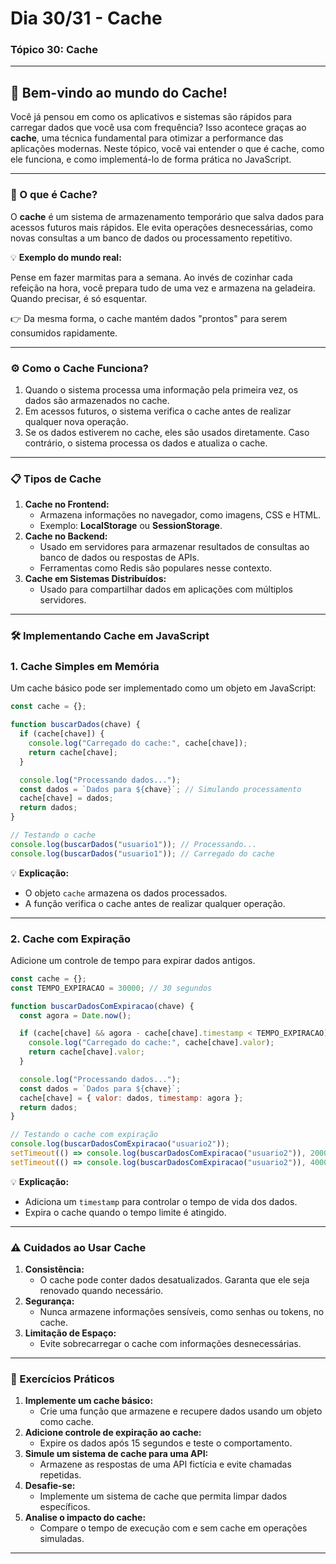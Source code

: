 # Dia 30/31 - Cache

### **Tópico 30: Cache**

---

## 🌟 **Bem-vindo ao mundo do Cache!**

Você já pensou em como os aplicativos e sistemas são rápidos para carregar dados que você usa com frequência? Isso acontece graças ao **cache**, uma técnica fundamental para otimizar a performance das aplicações modernas. Neste tópico, você vai entender o que é cache, como ele funciona, e como implementá-lo de forma prática no JavaScript.

---

### **📌 O que é Cache?**

O **cache** é um sistema de armazenamento temporário que salva dados para acessos futuros mais rápidos. Ele evita operações desnecessárias, como novas consultas a um banco de dados ou processamento repetitivo.

💡 **Exemplo do mundo real:**

Pense em fazer marmitas para a semana. Ao invés de cozinhar cada refeição na hora, você prepara tudo de uma vez e armazena na geladeira. Quando precisar, é só esquentar.

👉 Da mesma forma, o cache mantém dados "prontos" para serem consumidos rapidamente.

---

### **⚙️ Como o Cache Funciona?**

1. Quando o sistema processa uma informação pela primeira vez, os dados são armazenados no cache.
2. Em acessos futuros, o sistema verifica o cache antes de realizar qualquer nova operação.
3. Se os dados estiverem no cache, eles são usados diretamente. Caso contrário, o sistema processa os dados e atualiza o cache.

---

### **📋 Tipos de Cache**

1. **Cache no Frontend:**
    - Armazena informações no navegador, como imagens, CSS e HTML.
    - Exemplo: **LocalStorage** ou **SessionStorage**.
2. **Cache no Backend:**
    - Usado em servidores para armazenar resultados de consultas ao banco de dados ou respostas de APIs.
    - Ferramentas como Redis são populares nesse contexto.
3. **Cache em Sistemas Distribuídos:**
    - Usado para compartilhar dados em aplicações com múltiplos servidores.

---

### **🛠️ Implementando Cache em JavaScript**

### **1. Cache Simples em Memória**

Um cache básico pode ser implementado como um objeto em JavaScript:

```jsx
const cache = {};

function buscarDados(chave) {
  if (cache[chave]) {
    console.log("Carregado do cache:", cache[chave]);
    return cache[chave];
  }

  console.log("Processando dados...");
  const dados = `Dados para ${chave}`; // Simulando processamento
  cache[chave] = dados;
  return dados;
}

// Testando o cache
console.log(buscarDados("usuario1")); // Processando...
console.log(buscarDados("usuario1")); // Carregado do cache
```

💡 **Explicação:**

- O objeto `cache` armazena os dados processados.
- A função verifica o cache antes de realizar qualquer operação.

---

### **2. Cache com Expiração**

Adicione um controle de tempo para expirar dados antigos.

```jsx
const cache = {};
const TEMPO_EXPIRACAO = 30000; // 30 segundos

function buscarDadosComExpiracao(chave) {
  const agora = Date.now();

  if (cache[chave] && agora - cache[chave].timestamp < TEMPO_EXPIRACAO) {
    console.log("Carregado do cache:", cache[chave].valor);
    return cache[chave].valor;
  }

  console.log("Processando dados...");
  const dados = `Dados para ${chave}`;
  cache[chave] = { valor: dados, timestamp: agora };
  return dados;
}

// Testando o cache com expiração
console.log(buscarDadosComExpiracao("usuario2"));
setTimeout(() => console.log(buscarDadosComExpiracao("usuario2")), 20000); // Dentro do prazo
setTimeout(() => console.log(buscarDadosComExpiracao("usuario2")), 40000); // Expirado
```

💡 **Explicação:**

- Adiciona um `timestamp` para controlar o tempo de vida dos dados.
- Expira o cache quando o tempo limite é atingido.

---

### **⚠️ Cuidados ao Usar Cache**

1. **Consistência:**
    - O cache pode conter dados desatualizados. Garanta que ele seja renovado quando necessário.
2. **Segurança:**
    - Nunca armazene informações sensíveis, como senhas ou tokens, no cache.
3. **Limitação de Espaço:**
    - Evite sobrecarregar o cache com informações desnecessárias.

---

### **🚀 Exercícios Práticos**

1. **Implemente um cache básico:**
    - Crie uma função que armazene e recupere dados usando um objeto como cache.
2. **Adicione controle de expiração ao cache:**
    - Expire os dados após 15 segundos e teste o comportamento.
3. **Simule um sistema de cache para uma API:**
    - Armazene as respostas de uma API fictícia e evite chamadas repetidas.
4. **Desafie-se:**
    - Implemente um sistema de cache que permita limpar dados específicos.
5. **Analise o impacto do cache:**
    - Compare o tempo de execução com e sem cache em operações simuladas.

---